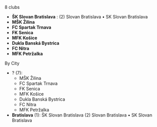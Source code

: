 8 clubs

- **ŠK Slovan Bratislava** : (2) Slovan Bratislava • SK Slovan Bratislava
- **MŠK Žilina**
- **FC Spartak Trnava**
- **FK Senica**
- **MFK Košice**
- **Dukla Banská Bystrica**
- **FC Nitra**
- **MFK Petržalka**




By City

- ? (7): 
  - MŠK Žilina 
  - FC Spartak Trnava 
  - FK Senica 
  - MFK Košice 
  - Dukla Banská Bystrica 
  - FC Nitra 
  - MFK Petržalka 
- **Bratislava** (1): ŠK Slovan Bratislava  (2) Slovan Bratislava • SK Slovan Bratislava


